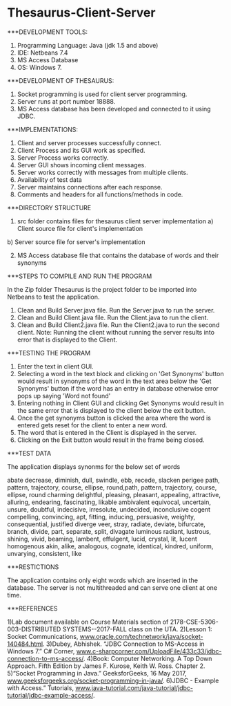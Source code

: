 # Thesaurus-Client-Server

***DEVELOPMENT TOOLS:

1) Programming Language: Java (jdk 1.5 and above)
2) IDE: Netbeans 7.4
3) MS Access Database
4) OS: Windows 7.

***DEVELOPMENT OF THESAURUS:

1) Socket programming is used for client server programming.
2) Server runs at port number 18888.
3) MS Access database has been developed and connected to it using JDBC.

***IMPLEMENTATIONS:

1) Client and server processes successfully connect.
2) Client Process and its GUI work as specified.
3) Server Process works correctly.
4) Server GUI shows incoming client messages.
5) Server works correctly with messages from multiple clients.
6) Availability of test data
6) Server maintains connections after each response.
7) Comments and headers for all functions/methods in code.

***DIRECTORY STRUCTURE

1) src folder contains files for thesaurus client server implementation
  a) Client source file for client's implementation
  
  b) Server source file for server's implementation

2) MS Access database file that contains the database of words and their synonyms


***STEPS TO COMPILE AND RUN THE PROGRAM

In the Zip folder Thesaurus is the project folder to be imported into Netbeans to
test the application. 

1) Clean and Build Server.java file. Run the Server.java to run the server.
2) Clean and Build Client.java file. Run the Client.java to run the client.
3) Clean and Build Client2.java file. Run the Client2.java to run the second client.
Note: Running the client without running the server results into error that is displayed to the Client.

***TESTING THE PROGRAM

1) Enter the text in client GUI.
2) Selecting a word in the text block and clicking on 'Get Synonyms' button would result in synonyms of 
   the word in the text area below the 'Get Synonyms' button if the word has an entry in database otherwise
   error pops up saying 'Word not found'
3) Entering nothing in Client GUI and clicking Get Synonyms would result in the same error that is displayed 
   to the client below the exit button.
4) Once the get synonyms button is clicked the area where the word is entered gets reset for the client 
   to enter a new word. 
5) The word that is entered in the Client is displayed in the server. 
6) Clicking on the Exit button would result in the frame being closed.

***TEST DATA

The application displays synonms for the below set of words

abate             decrease, diminish, dull, swindle, ebb, recede, slacken
perigee           path, pattern, trajectory, course, ellipse, round,path, pattern, trajectory, course, ellipse, round
charming          delightful, pleasing, pleasant, appealing, attractive, alluring, endearing, fascinating, likable
ambivalent        equivocal, uncertain, unsure, doubtful, indecisive, irresolute, undecided, inconclusive
cogent            compelling, convincing, apt, fitting, inducing, persuasive, weighty, consequential, justified
diverge           veer, stray, radiate, deviate, bifurcate, branch, divide, part, separate, split, divagate
luminous          radiant, lustrous, shining, vivid, beaming, lambent, effulgent, lucid, crystal, lit, lucent
homogenous        akin, alike, analogous, cognate, identical, kindred, uniform, unvarying, consistent, like

***RESTICTIONS

The application contains only eight words which are inserted in the database. The server is not multithreaded 
and can serve one client at one time.

***REFERENCES

1)Lab document available on Course Materials section of 2178-CSE-5306-003-DISTRIBUTED SYSTEMS--2017-FALL class on the UTA.
2)Lesson 1: Socket Communications, www.oracle.com/technetwork/java/socket-140484.html.
3)Dubey, Abhishek. “JDBC Connection to MS-Access in Windows 7.” C# Corner, www.c-sharpcorner.com/UploadFile/433c33/jdbc-connection-to-ms-access/.
4)Book: Computer Networking. A Top Down Approach. Fifth Edition by James F. Kurose, Keith W. Ross. Chapter 2.
5)“Socket Programming in Java.” GeeksforGeeks, 16 May 2017, www.geeksforgeeks.org/socket-programming-in-java/.
6)JDBC - Example with Access.” Tutorials, www.java-tutorial.com/java-tutorial/jdbc-tutorial/jdbc-example-access/.
